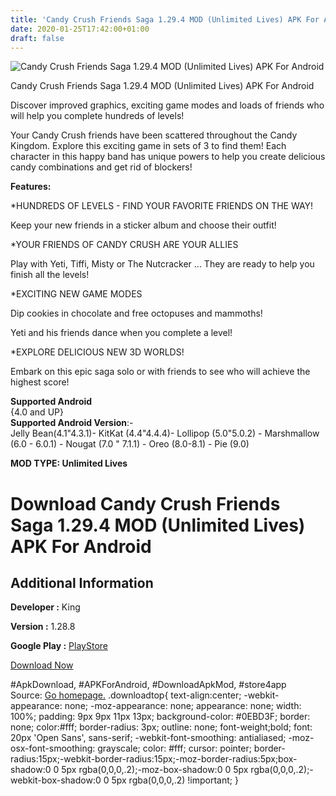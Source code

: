 ```yaml
---
title: 'Candy Crush Friends Saga 1.29.4 MOD (Unlimited Lives) APK For Android'
date: 2020-01-25T17:42:00+01:00
draft: false
---
```


![Candy Crush Friends Saga 1.29.4 MOD (Unlimited Lives) APK For Android](https://i1.wp.com/apkhome.net/wp-content/uploads/2020/01/Candy-Crush-Friends-Saga-1.29.4-MOD-Unlimited-Lives.png "Candy Crush Friends Saga 1.29.4 MOD (Unlimited Lives) APK For Android")

  

Candy Crush Friends Saga 1.29.4 MOD (Unlimited Lives) APK For Android

Discover improved graphics, exciting game modes and loads of friends who will help you complete hundreds of levels!

Your Candy Crush friends have been scattered throughout the Candy Kingdom. Explore this exciting game in sets of 3 to find them! Each character in this happy band has unique powers to help you create delicious candy combinations and get rid of blockers!

**Features:**

\*HUNDREDS OF LEVELS - FIND YOUR FAVORITE FRIENDS ON THE WAY!

Keep your new friends in a sticker album and choose their outfit!

\*YOUR FRIENDS OF CANDY CRUSH ARE YOUR ALLIES

Play with Yeti, Tiffi, Misty or The Nutcracker ... They are ready to help you finish all the levels!

\*EXCITING NEW GAME MODES

Dip cookies in chocolate and free octopuses and mammoths!

Yeti and his friends dance when you complete a level!

\*EXPLORE DELICIOUS NEW 3D WORLDS!

Embark on this epic saga solo or with friends to see who will achieve the highest score!

**Supported Android**  
{4.0 and UP}  
**Supported Android Version**:-  
Jelly Bean(4.1"4.3.1)- KitKat (4.4"4.4.4)- Lollipop (5.0"5.0.2) - Marshmallow (6.0 - 6.0.1) - Nougat (7.0 " 7.1.1) - Oreo (8.0-8.1) - Pie (9.0)

**MOD TYPE: Unlimited Lives**

Download Candy Crush Friends Saga 1.29.4 MOD (Unlimited Lives) APK For Android
==============================================================================

Additional Information
----------------------

**Developer :** King

**Version :** 1.28.8

**Google Play :** [PlayStore](https://play.google.com/store/apps/details?id=com.king.candycrush4)

  

[Download Now](https://store4app.co/post/candy-crush-friends-saga-1-29-4-mod-unlimited-lives-apk-for-android_1579875923)

  
#ApkDownload, #APKForAndroid, #DownloadApkMod, #store4app  
Source: [Go homepage.](https://store4app.co/post/candy-crush-friends-saga-1-29-4-mod-unlimited-lives-apk-for-android_1579875923) .downloadtop{ text-align:center; -webkit-appearance: none; -moz-appearance: none; appearance: none; width: 100%; padding: 9px 9px 11px 13px; background-color: #0EBD3F; border: none; color:#fff; border-radius: 3px; outline: none; font-weight;bold; font: 20px 'Open Sans', sans-serif; -webkit-font-smoothing: antialiased; -moz-osx-font-smoothing: grayscale; color: #fff; cursor: pointer; border-radius:15px;-webkit-border-radius:15px;-moz-border-radius:5px;box-shadow:0 0 5px rgba(0,0,0,.2);-moz-box-shadow:0 0 5px rgba(0,0,0,.2);-webkit-box-shadow:0 0 5px rgba(0,0,0,.2) !important; }